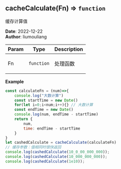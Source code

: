 ## cacheCalculate(Fn) ⇒ <code>function</code>
<p>缓存计算值</p>

**Date**: 2022-12-22  
**Author**: liumouliang  

| Param | Type | Description |
| --- | --- | --- |
| Fn | <code>function</code> | <p>处理函数</p> |

**Example**  
```javascript
const calculateFn = (num)=>{
    console.log("大数计算")
    const startTime = new Date()
    for(let i=0;i<num;i++){} // 大数计算
    const endTime = new Date()
    console.log(num, endTime - startTime)
    return {
        num,
        time: endTime - startTime
    }
}
let cashedCalculate = cacheCalculate(calculateFn)
// 缓存参数：值相同时很快返回
console.log(cashedCalculate(10_0_00_000_000));
console.log(cashedCalculate(10_000_000_000));
console.log(cashedCalculate(1e10));
```
